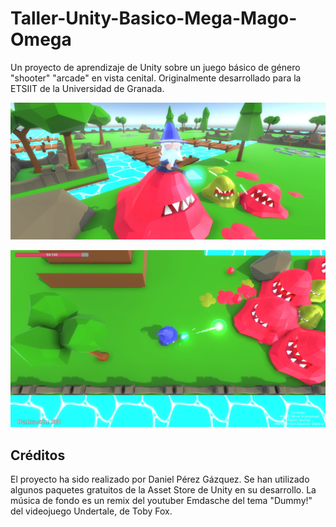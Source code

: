 # Taller-Unity-Basico-Mega-Mago-Omega
Un proyecto de aprendizaje de Unity sobre un juego básico de género "shooter" "arcade" en vista cenital. Originalmente desarrollado para la ETSIIT de la Universidad de Granada.

![Promo](https://github.com/NestorsImagination/Taller-Unity-Basico-Mega-Mago-Omega/blob/master/Capturas/Promo.jpg)

![Screenshot](https://github.com/NestorsImagination/Taller-Unity-Basico-Mega-Mago-Omega/blob/master/Capturas/GameScreenshot.jpg)

## Créditos

El proyecto ha sido realizado por Daniel Pérez Gázquez. Se han utilizado algunos paquetes gratuitos de la Asset Store de Unity en su desarrollo. La música de fondo es un remix del youtuber Emdasche del tema "Dummy!" del videojuego Undertale, de Toby Fox.
